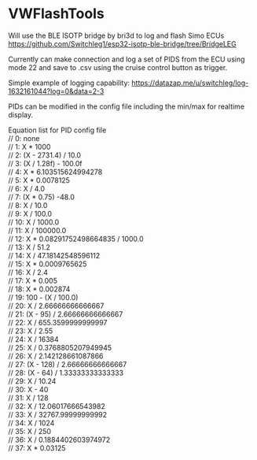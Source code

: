# VWFlashTools

Will use the BLE ISOTP bridge by bri3d to log and flash Simo ECUs https://github.com/Switchleg1/esp32-isotp-ble-bridge/tree/BridgeLEG

Currently can make connection and log a set of PIDS from the ECU using mode 22 and save to .csv using the cruise control button as trigger.

Simple example of logging capability:
https://datazap.me/u/switchleg/log-1632161044?log=0&data=2-3

PIDs can be modified in the config file including the min/max for realtime display.

Equation list for PID config file<br />
//  0: none<br />
//  1: X * 1000<br />
//  2: (X - 2731.4) / 10.0<br />
//  3: (X / 1.28f) - 100.0f<br />
//  4: X * 6.103515624994278<br />
//  5: X * 0.0078125<br />
//  6: X / 4.0<br />
//  7: (X * 0.75) -48.0<br />
//  8: X / 10.0<br />
//  9: X / 100.0<br />
// 10: X / 1000.0<br />
// 11: X / 100000.0<br />
// 12: X * 0.08291752498664835 / 1000.0<br />
// 13: X / 51.2<br />
// 14: X / 47.18142548596112<br />
// 15: X * 0.0009765625<br />
// 16: X / 2.4<br />
// 17: X * 0.005<br />
// 18: X * 0.002874<br />
// 19: 100 - (X / 100.0)<br />
// 20: X / 2.66666666666667<br />
// 21: (X - 95) / 2.66666666666667<br />
// 22: X / 655.3599999999997<br />
// 23: X / 2.55<br />
// 24: X / 16384<br />
// 25: X / 0.3768805207949945<br />
// 26: X / 2.142128661087866<br />
// 27: (X - 128) / 2.66666666666667<br />
// 28: (X - 64) / 1.33333333333333<br />
// 29: X / 10.24<br />
// 30: X - 40<br />
// 31: X / 128<br />
// 32: X / 12.06017666543982<br />
// 33: X / 32767.99999999992<br />
// 34: X / 1024<br />
// 35: X / 250<br />
// 36: X / 0.1884402603974972<br />
// 37: X * 0.03125<br />
